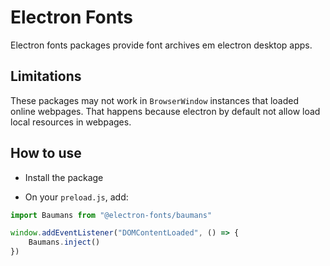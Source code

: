 # Electron Fonts

Electron fonts packages provide font archives em electron desktop apps.

## Limitations

These packages may not work in `BrowserWindow` instances that loaded online webpages. That happens because electron by default not allow load local resources in webpages.

## How to use

* Install the package

* On your `preload.js`, add:

```ts
import Baumans from "@electron-fonts/baumans"

window.addEventListener("DOMContentLoaded", () => {
    Baumans.inject()
})
```